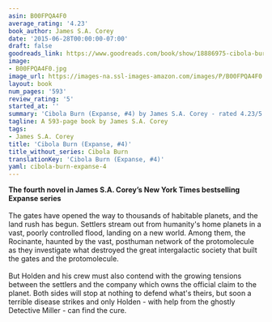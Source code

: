 ```yaml
---
asin: B00FPQA4F0
average_rating: '4.23'
book_author: James S.A. Corey
date: '2015-06-28T00:00:00-07:00'
draft: false
goodreads_link: https://www.goodreads.com/book/show/18886975-cibola-burn
image:
- B00FPQA4F0.jpg
image_url: https://images-na.ssl-images-amazon.com/images/P/B00FPQA4F0.01._SCLZZZZZZZ.jpg
layout: book
num_pages: '593'
review_rating: '5'
started_at: ''
summary: 'Cibola Burn (Expanse, #4) by James S.A. Corey - rated 4.23/5 on Goodreads'
tagline: A 593-page book by James S.A. Corey
tags:
- James S.A. Corey
title: 'Cibola Burn (Expanse, #4)'
title_without_series: Cibola Burn
translationKey: 'Cibola Burn (Expanse, #4)'
yaml: cibola-burn-expanse-4
---
```


<b>The fourth novel in James S.A. Corey’s New York Times bestselling Expanse series</b><br /><br />The gates have opened the way to thousands of habitable planets, and the land rush has begun. Settlers stream out from humanity's home planets in a vast, poorly controlled flood, landing on a new world. Among them, the Rocinante, haunted by the vast, posthuman network of the protomolecule as they investigate what destroyed the great intergalactic society that built the gates and the protomolecule.<br /><br />But Holden and his crew must also contend with the growing tensions between the settlers and the company which owns the official claim to the planet. Both sides will stop at nothing to defend what's theirs, but soon a terrible disease strikes and only Holden - with help from the ghostly Detective Miller - can find the cure.